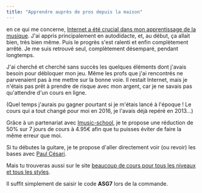 ```yaml
---
title: "Apprendre auprès de pros depuis la maison"
---
```


en ce qui me concerne, [Internet a été crucial dans mon apprentissage de la 
musique][a-propos]. J'ai appris principalement en autodidacte, et, au début, ça 
allait bien, très bien même. Puis le progrès s'est ralenti et enfin 
complètement arrêté. Je me suis retrouvé seul, complètement désemparé, pendant 
longtemps.

J'ai cherché et cherché sans succès les quelques éléments dont j'avais besoin 
pour débloquer mon jeu. Même les profs que j'ai rencontrés ne parvenaient pas à 
me mettre sur la bonne voie. Il restait Internet, mais je n'étais pas prêt à 
prendre de risque avec mon argent, car je ne savais pas qu'attendre d'un cours 
en ligne.

(Quel temps j'aurais pu gagner pourtant si je m'étais lancé à l'époque ! Le 
cours qui a tout changé pour moi en 2016, je l'avais déjà repéré en 2013…)

Grâce à un partenariat avec [Imusic-school][imusic-school], je te propose une 
réduction de 50% sur 7 jours de cours à 4.95€ afin que tu puisses éviter de 
faire la même erreur que moi.

Si tu débutes la guitare, je te propose d'aller directement voir (ou revoir) 
les bases avec [Paul Césari][paul].

Mais tu trouveras aussi sur le site [beaucoup de cours pour tous les niveaux et 
tous les styles][tous-les-cours].

Il suffit simplement de saisir le code **ASG7** lors de la commande.

[a-propos]:https://www.secretsdemusiciens.com/a-propos/
[imusic-school]:https://www.imusic-school.com/
[paul]:https://www.imusic-school.com/guitare/cours/cours-de-guitare-acoustique-debutant/
[tous-les-cours]:https://www.imusic-school.com/tous-nos-cours-de-musique/
